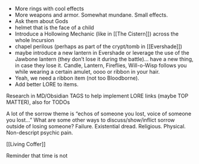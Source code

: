 * More rings with cool effects
* More weapons and armor. Somewhat mundane. Small effects. 
* Ask them about Gods
* helmet that is the face of a child
* Introduce a Hollowing Mechanic (like in [[The Cistern]]) across the whole Incursion
* chapel perilous (perhaps as part of the crypt/tomb in [[Evershade]])
* maybe introduce a new lantern in Evershade or leverage the use of the Jawbone lantern (they don’t lose it during the battle)… have a new thing, in case they lose it. Candle, Lantern, Fireflies, Will-o-Wisp follows you while wearing a certain amulet, oooo or ribbon in your hair.
* Yeah, we need a ribbon item (not too Bloodborne).
* Add better LORE to items.

Research in MD/Obsidian TAGS to help implement LORE links (maybe TOP MATTER), also for TODOs

A lot of the sorrow theme is “echos of someone you lost, voice of someone you lost…” What are some other ways to discuss/show/inflict sorrow outside of losing someone? Failure. Existential dread. Religious. Physical. Non-descript psychic pain.

[[Living Coffer]]

Reminder that time is not 

